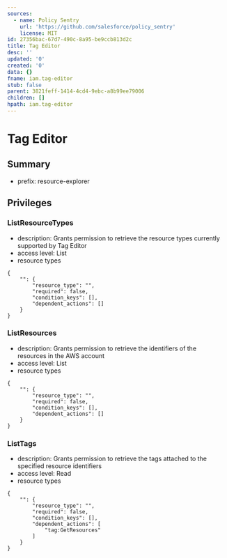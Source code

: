 ```yaml
---
sources:
  - name: Policy Sentry
    url: 'https://github.com/salesforce/policy_sentry'
    license: MIT
id: 27356bac-67d7-490c-8a95-be9ccb813d2c
title: Tag Editor
desc: ''
updated: '0'
created: '0'
data: {}
fname: iam.tag-editor
stub: false
parent: 3821feff-1414-4cd4-9ebc-a8b99ee79006
children: []
hpath: iam.tag-editor
---
```

# Tag Editor

## Summary

- prefix: resource-explorer

## Privileges

### ListResourceTypes

- description: Grants permission to retrieve the resource types currently supported by Tag Editor
- access level: List
- resource types

```
{
    "": {
        "resource_type": "",
        "required": false,
        "condition_keys": [],
        "dependent_actions": []
    }
}
```

### ListResources

- description: Grants permission to retrieve the identifiers of the resources in the AWS account
- access level: List
- resource types

```
{
    "": {
        "resource_type": "",
        "required": false,
        "condition_keys": [],
        "dependent_actions": []
    }
}
```

### ListTags

- description: Grants permission to retrieve the tags attached to the specified resource identifiers
- access level: Read
- resource types

```
{
    "": {
        "resource_type": "",
        "required": false,
        "condition_keys": [],
        "dependent_actions": [
            "tag:GetResources"
        ]
    }
}
```
